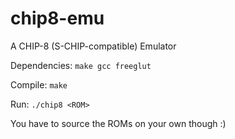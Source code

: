# chip8-emu
A CHIP-8 (S-CHIP-compatible) Emulator

Dependencies:
`make gcc freeglut`

Compile:
`make`

Run:
`./chip8 <ROM>`

You have to source the ROMs on your own though :)
